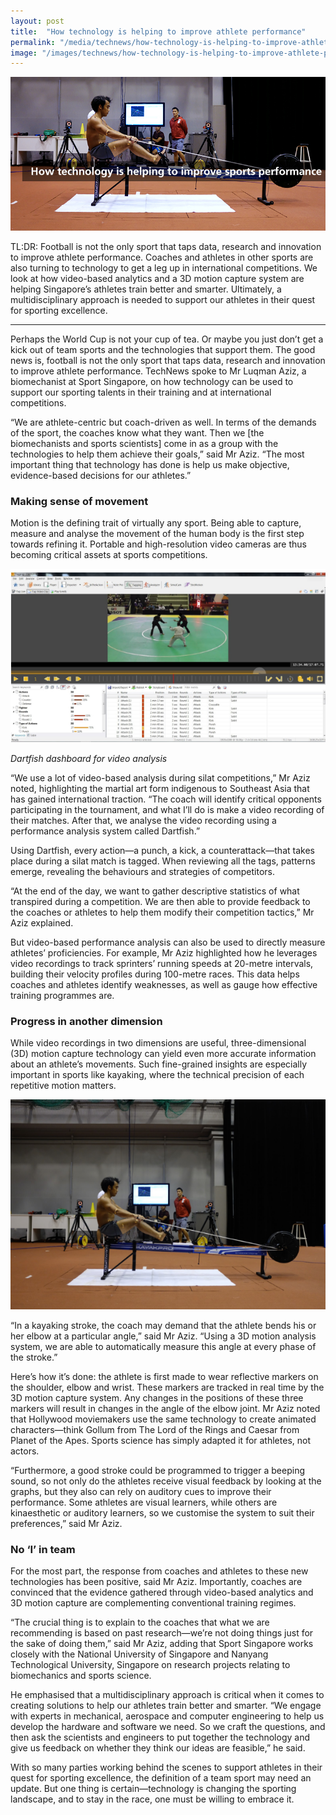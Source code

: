 ```yaml
---
layout: post
title:  "How technology is helping to improve athlete performance"
permalink: "/media/technews/how-technology-is-helping-to-improve-athlete-performance"
image: "/images/technews/how-technology-is-helping-to-improve-athlete-performance-part-1.png"
---
```


![How technology is helping to improve athlete performance](/images/technews/how-technology-is-helping-to-improve-athlete-performance-part-1.png)

TL:DR: Football is not the only sport that taps data, research and innovation to improve athlete performance. Coaches and athletes in other sports are also turning to technology to get a leg up in international competitions. We look at how video-based analytics and a 3D motion capture system are helping Singapore’s athletes train better and smarter. Ultimately, a multidisciplinary approach is needed to support our athletes in their quest for sporting excellence. 

---

Perhaps the World Cup is not your cup of tea. Or maybe you just don’t get a kick out of team sports and the technologies that support them. The good news is, football is not the only sport that taps data, research and innovation to improve athlete performance. TechNews spoke to Mr Luqman Aziz, a biomechanist at Sport Singapore, on how technology can be used to support our sporting talents in their training and at international competitions. 

“We are athlete-centric but coach-driven as well. In terms of the demands of the sport, the coaches know what they want. Then we [the biomechanists and sports scientists] come in as a group with the technologies to help them achieve their goals,” said Mr Aziz. “The most important thing that technology has done is help us make objective, evidence-based decisions for our athletes.”
 
### **Making sense of movement**
Motion is the defining trait of virtually any sport. Being able to capture, measure and analyse the movement of the human body is the first step towards refining it. Portable and high-resolution video cameras are thus becoming critical assets at sports competitions.
 
![How technology is helping to improve athlete performance](/images/technews/how-technology-is-helping-to-improve-athlete-performance-part-2.png)

*Dartfish dashboard for video analysis*

“We use a lot of video-based analysis during silat competitions,” Mr Aziz noted, highlighting the martial art form indigenous to Southeast Asia that has gained international traction. “The coach will identify critical opponents participating in the tournament, and what I’ll do is make a video recording of their matches. After that, we analyse the video recording using a performance analysis system called Dartfish.”

Using Dartfish, every action—a punch, a kick, a counterattack—that takes place during a silat match is tagged. When reviewing all the tags, patterns emerge, revealing the behaviours and strategies of competitors.

“At the end of the day, we want to gather descriptive statistics of what transpired during a competition. We are then able to provide feedback to the coaches or athletes to help them modify their competition tactics,” Mr Aziz explained.

But video-based performance analysis can also be used to directly measure athletes’ proficiencies. For example, Mr Aziz highlighted how he leverages video recordings to track sprinters’ running speeds at 20-metre intervals, building their velocity profiles during 100-metre races. This data helps coaches and athletes identify weaknesses, as well as gauge how effective training programmes are. 
 
### **Progress in another dimension**
While video recordings in two dimensions are useful, three-dimensional (3D) motion capture technology can yield even more accurate information about an athlete’s movements. Such fine-grained insights are especially important in sports like kayaking, where the technical precision of each repetitive motion matters.

![How technology is helping to improve athlete performance](/images/technews/how-technology-is-helping-to-improve-athlete-performance-part-3.png)

“In a kayaking stroke, the coach may demand that the athlete bends his or her elbow at a particular angle,” said Mr Aziz. “Using a 3D motion analysis system, we are able to automatically measure this angle at every phase of the stroke.”

Here’s how it’s done: the athlete is first made to wear reflective markers on the shoulder, elbow and wrist. These markers are tracked in real time by the 3D motion capture system. Any changes in the positions of these three markers will result in changes in the angle of the elbow joint. Mr Aziz noted that Hollywood moviemakers use the same technology to create animated characters—think Gollum from The Lord of the Rings and Caesar from Planet of the Apes. Sports science has simply adapted it for athletes, not actors.

“Furthermore, a good stroke could be programmed to trigger a beeping sound, so not only do the athletes receive visual feedback by looking at the graphs, but they also can rely on auditory cues to improve their performance. Some athletes are visual learners, while others are kinaesthetic or auditory learners, so we customise the system to suit their preferences,” said Mr Aziz.

### **No ‘I’ in team**
For the most part, the response from coaches and athletes to these new technologies has been positive, said Mr Aziz. Importantly, coaches are convinced that the evidence gathered through video-based analytics and 3D motion capture are complementing conventional training regimes.

“The crucial thing is to explain to the coaches that what we are recommending is based on past research—we’re not doing things just for the sake of doing them,” said Mr Aziz, adding that Sport Singapore works closely with the National University of Singapore and Nanyang Technological University, Singapore on research projects relating to biomechanics and sports science. 

He emphasised that a multidisciplinary approach is critical when it comes to creating solutions to help our athletes train better and smarter. “We engage with experts in mechanical, aerospace and computer engineering to help us develop the hardware and software we need. So we craft the questions, and then ask the scientists and engineers to put together the technology and give us feedback on whether they think our ideas are feasible,” he said.

With so many parties working behind the scenes to support athletes in their quest for sporting excellence, the definition of a team sport may need an update. But one thing is certain—technology is changing the sporting landscape, and to stay in the race, one must be willing to embrace it.
